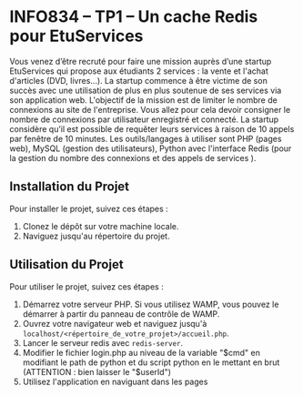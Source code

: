 # INFO834 – TP1 – Un cache Redis pour EtuServices

Vous venez d’être recruté pour faire une mission auprès d’une startup EtuServices qui propose aux
étudiants 2 services : la vente et l'achat d'articles (DVD, livres...). La startup commence à être victime
de son succès avec une utilisation de plus en plus soutenue de ses services via son application web.
L'objectif de la mission est de limiter le nombre de connexions au site de l'entreprise.
Vous allez pour cela devoir consigner le nombre de connexions par utilisateur enregistré et
connecté. La startup considère qu’il est possible de requêter leurs services à raison de 10
appels par fenêtre de 10 minutes.
Les outils/langages à utiliser sont PHP (pages web), MySQL (gestion des utilisateurs), Python avec
l'interface Redis (pour la gestion du nombre des connexions et des appels de services ).

## Installation du Projet

Pour installer le projet, suivez ces étapes :

1. Clonez le dépôt sur votre machine locale.
2. Naviguez jusqu'au répertoire du projet.

## Utilisation du Projet

Pour utiliser le projet, suivez ces étapes :

1. Démarrez votre serveur PHP. Si vous utilisez WAMP, vous pouvez le démarrer à partir du panneau de contrôle de WAMP.
2. Ouvrez votre navigateur web et naviguez jusqu'à `localhost/<répertoire_de_votre_projet>/accueil.php`.
3. Lancer le serveur redis avec `redis-server`.
4. Modifier le fichier login.php au niveau de la variable "$cmd" en modifiant le path de python et du script python en le mettant en brut
    (ATTENTION : bien laisser le "$userId")
5. Utilisez l'application en naviguant dans les pages
